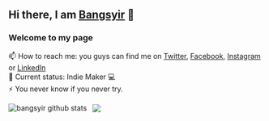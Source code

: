 ## Hi there, I am [Bangsyir](https://bangsyir.vercel.app) 👋
### Welcome to my page

<!--
**bangsyir/bangsyir** is a ✨ _special_ ✨ repository because its `README.md` (this file) appears on your GitHub profile.

Here are some ideas to get you started: -->
 
 📫 How to reach me: you guys can find me on [Twitter](https://twitter.com/bangsyirr), [Facebook](https://facebook.com/abcdefghijklmnopkrstuvwxyz1234567890/), [Instagram](https://instagram.com/teahaliasuam) or [LinkedIn](https://www.linkedin.com/in/syirra-fitrah-763672193/) <br>
 🤖 Current status: Indie Maker 💻 <br>
 ⚡ You never know if you never try.

<img src="https://github-readme-stats.vercel.app/api?username=bangsyir&show_icons=true&theme=merko" alt="bangsyir github stats" align="center"/> &nbsp; <img src="https://github-readme-stats.vercel.app/api/top-langs/?username=bangsyir&&hide=php,blade,ejs,vue&layout=compact&theme=merko" align="center"/> 

